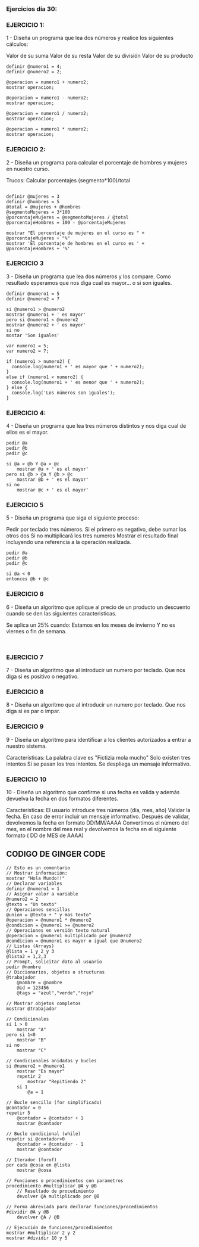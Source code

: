 ### Ejercicios día 30:
### EJERCICIO 1:
1 - Diseña un programa que lea dos números y realice los siguientes cálculos:

Valor de su suma
Valor de su resta
Valor de su división
Valor de su producto
```
definir @numero1 = 4;
definir @numero2 = 2;

@operacion = numero1 + numero2;
mostrar operacion;

@operacion = numero1 - numero2;
mostrar operacion;

@operacion = numero1 / numero2;
mostrar operacion;

@operacion = numero1 * numero2;
mostrar operacion;

```
### EJERCICIO 2:
2 - Diseña un programa para calcular el porcentaje de hombres y mujeres en nuestro curso.

Trucos:
Calcular porcentajes (segmento*100)/total
```

definir @mujeres = 3
definir @hombres = 5
@total = @mujeres + @hombres
@segmentoMujeres = 3*100
@porcentajeMujeres = @segmentoMujeres / @total
@porcentajeHombres = 100 - @porcentajeMujeres

mostrar "El porcentaje de mujeres en el curso es " + @porcentajeMujeres + "%"
mostrar 'El porcentaje de hombres en el curso es ' + @porcentajeHombres + '%'
```

### EJERCICIO 3
3 - Diseña un programa que lea dos números y los compare. Como resultado esperamos que nos diga cual es mayor... o si son iguales.

```
definir @numero1 = 5
definir @numero2 = 7

si @numero1 > @numero2
mostrar @numero1 + ' es mayor'
pero si @numero1 < @numero2
mostrar @numero2 + ' es mayor'
si no
mostar 'Son iguales'
```
```
var numero1 = 5;
var numero2 = 7;

if (numero1 > numero2) {
  console.log(numero1 + ' es mayor que ' + numero2);
}
else if (numero1 < numero2) {
  console.log(numero1 + ' es menor que ' + numero2);
} else {
  console.log('Los números son iguales');
}

```
### EJERCICIO 4:
4 - Diseña un programa que lea tres números distintos y nos diga cual de ellos es el mayor.
```
pedir @a
pedir @b
pedir @c

si @a > @b Y @a > @c
    mostrar @a + ' es el mayor'
pero si @b > @a Y @b > @c
    mostrar @b + ' es el mayor'
si no
    mostrar @c + ' es el mayor'
```


### EJERCICIO 5
5 - Diseña un programa que siga el siguiente proceso:

Pedir por teclado tres números.
Si el primero es negativo, debe sumar los otros dos
Si no multiplicará los tres numeros
Mostrar el resultado final incluyendo una referencia a la operación realizada.
```
pedir @a
pedir @b
pedir @c

si @a < 0
entonces @b + @c
```

### EJERCICIO 6
6 - Diseña un algoritmo que aplique al precio de un producto un descuento cuando se den las siguientes caracteristicas.

Se aplica un 25% cuando:
Estamos en los meses de invierno
Y no es viernes o fin de semana.
```


```

### EJERCICIO 7
7 - Diseña un algoritmo que al introducir un numero por teclado. Que nos diga si es positivo o negativo.

### EJERCICIO 8
8 - Diseña un algoritmo que al introducir un numero por teclado. Que nos diga si es par o impar.

### EJERCICIO 9
9 - Diseña un algoritmo para identificar a los clientes autorizados a entrar a nuestro sistema.

Características:
La palabra clave es "Fictizia mola mucho"
Solo existen tres intentos
Si se pasan los tres intentos. Se despliega un mensaje informativo.

### EJERCICIO 10
10 - Diseña un algoritmo que confirme si una fecha es valida y además devuelva la fecha en dos formatos diferentes.

Características:
El usuario introduce tres números (día, mes, año)
Validar la fecha. En caso de error incluir un mensaje informativo.
Después de validar, devolvemos la fecha en formato DD/MM/AAAA
Convertimos el número del mes, en el nombre del mes real y devolvemos la fecha en el siguiente formato ( DD de MES de AAAA)




## CODIGO DE GINGER CODE
```
// Esto es un comentario
// Mostrar información:
mostrar "Hola Mundo!!"
// Declarar variables
definir @numero1 = 1
// Asignar valor a variable
@numero2 = 2
@texto = "Un texto"
// Operaciones sencillas
@union = @texto + " y mas texto"
@operacion = @numero1 * @numero2
@condicion = @numero1 >= @numero2
// Operaciones en versión texto natural
@operacion = @numero1 multiplicado por @numero2
@condicion = @numero1 es mayor o igual que @numero2
// Listas (Arrays)
@lista = 1 y 2 y 3
@lista2 = 1,2,3
// Prompt, solicitar dato al usuario
pedir @nombre
// Diccionarios, objetos o structuras
@trabajador
	@nombre = @nombre
	@id = 123456
	@tags = "azul","verde","rojo"

// Mostrar objetos completos
mostrar @trabajador

// Condicionales
si 1 > 0
	mostrar "A"
pero si 1<0
	mostrar "B"
si no
	mostrar "C"

// Condicionales anidadas y bucles
si @numero2 > @numero1
	mostrar "Es mayor"
	repetir 2
		mostrar "Repitiendo 2"
	si 1
		@a = 1

// Bucle sencillo (for simplificado)
@contador = 0
repetir 5
	@contador = @contador + 1
	mostrar @contador

// Bucle condicional (while)
repetir si @contador>0
	@contador = @contador - 1
	mostrar @contador

// Iterador (forof)
por cada @cosa en @lista
	mostrar @cosa

// Funciones o procedimientos con parametros
procedimiento #multiplicar @A y @B
	// Resultado de procedimiento
	devolver @A multiplicado por @B

// Forma abreviada para declarar funciones/procedimientos
#dividir @A y @B
	devolver @A / @B

// Ejecución de funciones/procedimientos
mostrar #multiplicar 2 y 2
mostrar #dividir 10 y 5
```
